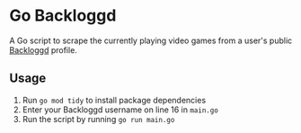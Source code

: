 # Go Backloggd

A Go script to scrape the currently playing video games from a user's public [Backloggd](https://backloggd.com/) profile.

## Usage
1. Run `go mod tidy` to install package dependencies
2. Enter your Backloggd username on line 16 in `main.go`
3. Run the script by running `go run main.go`